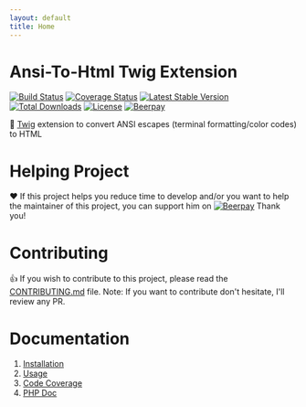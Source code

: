 ```yaml
---
layout: default
title: Home
---
```

# Ansi-To-Html Twig Extension

[![Build Status](https://travis-ci.org/neilime/ansi-to-html-twig-extension.svg?branch=master)](https://travis-ci.org/neilime/ansi-to-html-twig-extension)
[![Coverage Status](https://coveralls.io/repos/github/neilime/ansi-to-html-twig-extension/badge.svg)](https://coveralls.io/github/neilime/ansi-to-html-twig-extension)
[![Latest Stable Version](https://poser.pugx.org/neilime/ansi-to-html-twig-extension/v/stable)](https://packagist.org/packages/neilime/ansi-to-html-twig-extension)
[![Total Downloads](https://poser.pugx.org/neilime/ansi-to-html-twig-extension/downloads)](https://packagist.org/packages/neilime/ansi-to-html-twig-extension)
[![License](https://poser.pugx.org/neilime/ansi-to-html-twig-extension/license)](https://packagist.org/packages/neilime/ansi-to-html-twig-extension)
[![Beerpay](https://beerpay.io/neilime/ansi-to-html-twig-extension/badge.svg)](https://beerpay.io/neilime/ansi-to-html-twig-extension) 

📢 [Twig](https://twig.symfony.com) extension to convert ANSI escapes (terminal formatting/color codes) to HTML

# Helping Project

❤️ If this project helps you reduce time to develop and/or you want to help the maintainer of this project, you can support him on [![Beerpay](https://beerpay.io/neilime/ansi-to-html-twig-extension/badge.svg)](https://beerpay.io/neilime/ansi-to-html-twig-extension) Thank you!

# Contributing

👍 If you wish to contribute to this project, please read the [CONTRIBUTING.md](CONTRIBUTING.md) file. Note: If you want to contribute don't hesitate, I'll review any PR.

# Documentation

1. [Installation](https://github.com/neilime/ansi-to-html-twig-extension/wiki/Installation)
2. [Usage](https://github.com/neilime/ansi-to-html-twig-extension/wiki/Usage)
3. [Code Coverage](https://coveralls.io/github/neilime/ansi-to-html-twig-extension)
4. [PHP Doc](https://neilime.github.io/ansi-to-html-twig-extension/phpdoc)
